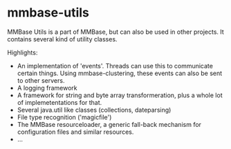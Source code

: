 # mmbase-utils
<p>
MMBase Utils is a part of MMBase, but can also be used in
other projects. It contains several kind of utility
classes.</p>
<p>Highlights:</p>
<ul>
 <li>An implementation of 'events'. Threads can use this to
  communicate certain things. Using mmbase-clustering,
  these events can also be sent to other servers.</li>
 <li>A logging framework</li>
 <li>A framework for string and byte array transformeration,
  plus a whole lot of implemetentations for that.</li>
  <li>Several java.util like classes (collections, dateparsing)</li>
  <li>File type recognition ('magicfile')</li>
  <li>The MMBase resourceloader, a generic fall-back mechanism
  for configuration files and similar resources.</li>
  <li>...</li>
</ul>
